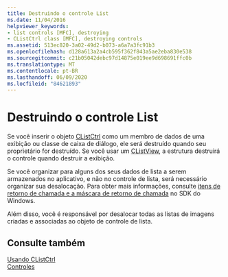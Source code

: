 ```yaml
---
title: Destruindo o controle List
ms.date: 11/04/2016
helpviewer_keywords:
- list controls [MFC], destroying
- CListCtrl class [MFC], destroying controls
ms.assetid: 513ec820-3a02-49d2-b073-a6a7a3fc91b3
ms.openlocfilehash: d128a613a2a4cb595f362f843a5ae2eba830e538
ms.sourcegitcommit: c21b05042debc97d14875e019ee9d698691ffc0b
ms.translationtype: MT
ms.contentlocale: pt-BR
ms.lasthandoff: 06/09/2020
ms.locfileid: "84621893"
---
```

# <a name="destroying-the-list-control"></a>Destruindo o controle List

Se você inserir o objeto [CListCtrl](reference/clistctrl-class.md) como um membro de dados de uma exibição ou classe de caixa de diálogo, ele será destruído quando seu proprietário for destruído. Se você usar um [CListView](reference/clistview-class.md), a estrutura destruirá o controle quando destruir a exibição.

Se você organizar para alguns dos seus dados de lista a serem armazenados no aplicativo, e não no controle de lista, será necessário organizar sua desalocação. Para obter mais informações, consulte [itens de retorno de chamada e a máscara de retorno de chamada](/windows/win32/Controls/using-list-view-controls) no SDK do Windows.

Além disso, você é responsável por desalocar todas as listas de imagens criadas e associadas ao objeto de controle de lista.

## <a name="see-also"></a>Consulte também

[Usando CListCtrl](using-clistctrl.md)<br/>
[Controles](controls-mfc.md)
